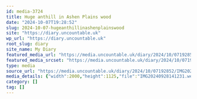 ```yaml
---
id: media-3724
title: Huge anthill in Ashen Plains wood
date: "2024-10-07T19:28:52"
slug: 2024-10-07-hugeanthillinashenplainswood
site: "https://diary.uncountable.uk"
wp_url: "https://diary.uncountable.uk"
root_slug: diary
site_name: My Diary
featured_media_url: "https://media.uncountable.uk/diary/2024/10/07192852/IMG20240928141231.webp"
featured_media_srcset: "https://media.uncountable.uk/diary/2024/10/07192852/IMG20240928141231-300x169.webp 300w, https://media.uncountable.uk/diary/2024/10/07192852/IMG20240928141231-1024x576.webp 1024w, https://media.uncountable.uk/diary/2024/10/07192852/IMG20240928141231-150x150.webp 150w, https://media.uncountable.uk/diary/2024/10/07192852/IMG20240928141231-640x360.webp 640w, https://media.uncountable.uk/diary/2024/10/07192852/IMG20240928141231.webp 2000w"
type: media
source_url: "https://media.uncountable.uk/diary/2024/10/07192852/IMG20240928141231.webp"
media_details: {"width":2000,"height":1125,"file":"IMG20240928141231.webp","filesize":198924,"sizes":{"medium":{"file":"IMG20240928141231-300x169.webp","width":300,"height":169,"filesize":23422,"mime_type":"image/webp","source_url":"https://media.uncountable.uk/diary/2024/10/07192852/IMG20240928141231-300x169.webp"},"large":{"file":"IMG20240928141231-1024x576.webp","width":1024,"height":576,"filesize":242284,"mime_type":"image/webp","source_url":"https://media.uncountable.uk/diary/2024/10/07192852/IMG20240928141231-1024x576.webp"},"thumbnail":{"file":"IMG20240928141231-150x150.webp","width":150,"height":150,"filesize":10528,"mime_type":"image/webp","source_url":"https://media.uncountable.uk/diary/2024/10/07192852/IMG20240928141231-150x150.webp"},"mobwidth":{"file":"IMG20240928141231-640x360.webp","width":640,"height":360,"filesize":101262,"mime_type":"image/webp","source_url":"https://media.uncountable.uk/diary/2024/10/07192852/IMG20240928141231-640x360.webp"},"full":{"file":"IMG20240928141231.webp","width":2000,"height":1125,"mime_type":"image/webp","source_url":"https://media.uncountable.uk/diary/2024/10/07192852/IMG20240928141231.webp"}},"image_meta":{"aperture":"0","credit":"","camera":"","caption":"","created_timestamp":"0","copyright":"","focal_length":"0","iso":"0","shutter_speed":"0","title":"","orientation":"0","keywords":[]}}
category: []
tag: []
---
```


